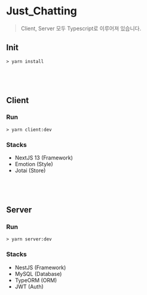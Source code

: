 # Just_Chatting

> Client, Server 모두 Typescript로 이루어져 있습니다.

## Init

```shell
> yarn install
```

## <br />

## Client

### Run

```shell
> yarn client:dev
```

### Stacks

- NextJS 13 (Framework)
- Emotion (Style)
- Jotai (Store)

## <br />

## Server

### Run

```shell
> yarn server:dev
```

### Stacks

- NestJS (Framework)
- MySQL (Database)
- TypeORM (ORM)
- JWT (Auth)
